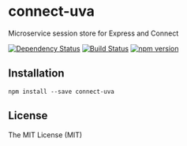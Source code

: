 # connect-uva

Microservice session store for Express and Connect

[![Dependency Status](https://david-dm.org/rpcjs/connect-uva/status.svg?style=flat)](https://david-dm.org/rpcjs/connect-uva)
[![Build Status](http://img.shields.io/travis/rpcjs/connect-uva.svg?style=flat)](https://travis-ci.org/rpcjs/connect-uva)
[![npm version](https://badge.fury.io/js/connect-uva.svg)](http://badge.fury.io/js/connect-uva)


## Installation

```
npm install --save connect-uva
```


## License

The MIT License (MIT)
